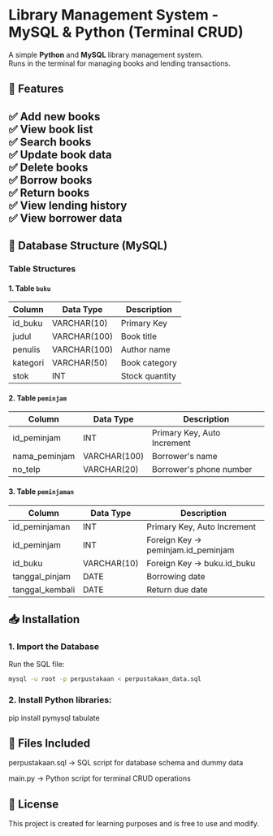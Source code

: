 # Library Management System - MySQL & Python (Terminal CRUD)

A simple **Python** and **MySQL** library management system.  
Runs in the terminal for managing books and lending transactions.

## 🚀 Features

✅ Add new books  
✅ View book list  
✅ Search books  
✅ Update book data  
✅ Delete books  
✅ Borrow books  
✅ Return books  
✅ View lending history  
✅ View borrower data
---
## 💾 Database Structure (MySQL)

### Table Structures

#### 1. Table `buku`

| Column     | Data Type     | Description         |
|------------|---------------|---------------------|
| id_buku    | VARCHAR(10)   | Primary Key         |
| judul      | VARCHAR(100)  | Book title          |
| penulis    | VARCHAR(100)  | Author name         |
| kategori   | VARCHAR(50)   | Book category       |
| stok       | INT           | Stock quantity      |

#### 2. Table `peminjam`

| Column          | Data Type     | Description               |
|-----------------|---------------|---------------------------|
| id_peminjam     | INT           | Primary Key, Auto Increment |
| nama_peminjam   | VARCHAR(100)  | Borrower's name           |
| no_telp         | VARCHAR(20)   | Borrower's phone number   |

#### 3. Table `peminjaman`

| Column             | Data Type     | Description                      |
|--------------------|---------------|----------------------------------|
| id_peminjaman      | INT           | Primary Key, Auto Increment      |
| id_peminjam        | INT           | Foreign Key → peminjam.id_peminjam |
| id_buku            | VARCHAR(10)   | Foreign Key → buku.id_buku       |
| tanggal_pinjam     | DATE          | Borrowing date                   |
| tanggal_kembali    | DATE          | Return due date                  |


## 📥 Installation
### 1. Import the Database
Run the SQL file:
```bash
mysql -u root -p perpustakaan < perpustakaan_data.sql
```
### 2. Install Python libraries:
pip install pymysql tabulate

## 📝 Files Included
perpustakaan.sql → SQL script for database schema and dummy data

main.py → Python script for terminal CRUD operations

## 📃 License
This project is created for learning purposes and is free to use and modify.
